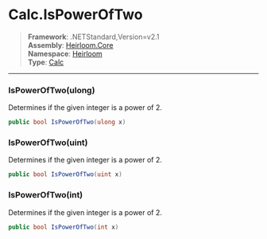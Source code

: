 # Calc.IsPowerOfTwo

> **Framework**: .NETStandard,Version=v2.1  
> **Assembly**: [Heirloom.Core][0]  
> **Namespace**: [Heirloom][0]  
> **Type**: [Calc][1]  

--------------------------------------------------------------------------------

### IsPowerOfTwo(ulong)

Determines if the given integer is a power of 2.

```cs
public bool IsPowerOfTwo(ulong x)
```

### IsPowerOfTwo(uint)

Determines if the given integer is a power of 2.

```cs
public bool IsPowerOfTwo(uint x)
```

### IsPowerOfTwo(int)

Determines if the given integer is a power of 2.

```cs
public bool IsPowerOfTwo(int x)
```

[0]: ..\Heirloom.Core.md
[1]: Heirloom.Calc.md
